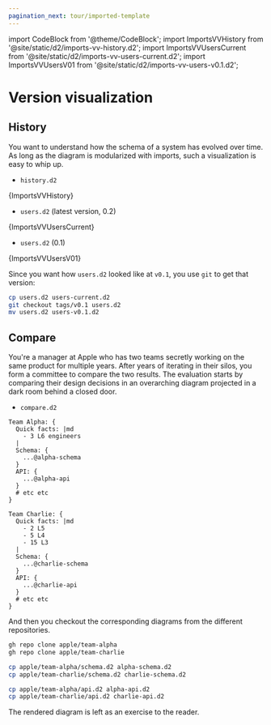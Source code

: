 ```yaml
---
pagination_next: tour/imported-template
---
```

import CodeBlock from '@theme/CodeBlock';
import ImportsVVHistory from '@site/static/d2/imports-vv-history.d2';
import ImportsVVUsersCurrent from '@site/static/d2/imports-vv-users-current.d2';
import ImportsVVUsersV01 from '@site/static/d2/imports-vv-users-v0.1.d2';

# Version visualization

## History

You want to understand how the schema of a system has evolved over time. As long as the
diagram is modularized with imports, such a visualization is easy to whip up.

- `history.d2`
<CodeBlock className="language-d2-incomplete">
    {ImportsVVHistory}
</CodeBlock>

- `users.d2` (latest version, 0.2)
<CodeBlock className="language-d2-incomplete">
    {ImportsVVUsersCurrent}
</CodeBlock>

- `users.d2` (0.1)
<CodeBlock className="language-d2-incomplete">
    {ImportsVVUsersV01}
</CodeBlock>

Since you want how `users.d2` looked like at `v0.1`, you use `git` to get that version:

```sh
cp users.d2 users-current.d2
git checkout tags/v0.1 users.d2
mv users.d2 users-v0.1.d2
```

<div className="embedSVG" dangerouslySetInnerHTML={{__html: require('@site/static/img/generated/imports-vv-history.svg2')}}></div>

## Compare

You're a manager at Apple who has two teams secretly working on the same product for
multiple years. After years of iterating in their silos, you form a committee to compare
the two results. The evaluation starts by comparing their design decisions in an
overarching diagram projected in a dark room behind a closed door.

- `compare.d2`
```d2-incomplete
Team Alpha: {
  Quick facts: |md
    - 3 L6 engineers
  |
  Schema: {
    ...@alpha-schema
  }
  API: {
    ...@alpha-api
  }
  # etc etc
}

Team Charlie: {
  Quick facts: |md
    - 2 L5
    - 5 L4
    - 15 L3
  |
  Schema: {
    ...@charlie-schema
  }
  API: {
    ...@charlie-api
  }
  # etc etc
}
```

And then you checkout the corresponding diagrams from the different repositories.
```sh
gh repo clone apple/team-alpha
gh repo clone apple/team-charlie

cp apple/team-alpha/schema.d2 alpha-schema.d2
cp apple/team-charlie/schema.d2 charlie-schema.d2

cp apple/team-alpha/api.d2 alpha-api.d2
cp apple/team-charlie/api.d2 charlie-api.d2
```

The rendered diagram is left as an exercise to the reader.
